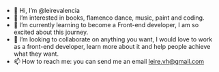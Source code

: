 - 👋 Hi, I’m @leirevalencia
- 👀 I’m interested in books, flamenco dance, music, paint and coding. 
- 🌱 I’m currently learning to become a Front-end developer, I am so excited about this journey. 
- 💞️ I’m looking to collaborate on anything you want, I would love to work as a front-end developer, learn more about it and help people achieve what they want.
- 📫 How to reach me: you can send me an email leire.vh@gmail.com

<!---
leirevalencia/leirevalencia is a ✨ special ✨ repository because its `README.md` (this file) appears on your GitHub profile.
You can click the Preview link to take a look at your changes.
--->
